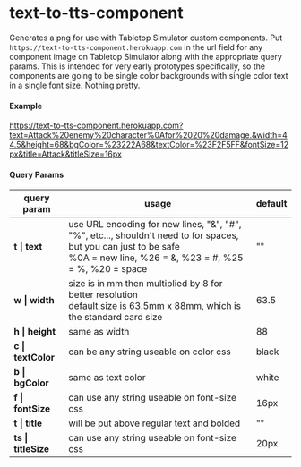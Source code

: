 # text-to-tts-component
Generates a png for use with Tabletop Simulator custom components. Put `https://text-to-tts-component.herokuapp.com` in the url field for any component image on Tabletop Simulator along with the appropriate query params. This is intended for very early prototypes specifically, so the components are going to be single color backgrounds with single color text in a single font size. Nothing pretty.

#### Example
https://text-to-tts-component.herokuapp.com?text=Attack%20enemy%20character%0Afor%2020%20damage.&width=44.5&height=68&bgColor=%23222A68&textColor=%23F2F5FF&fontSize=12px&title=Attack&titleSize=16px

#### Query Params
| **query param**    | **usage**                                                                                                                              | **default** |
|--------------------|----------------------------------------------------------------------------------------------------------------------------------------|-------------|
| **t \| text**      | use URL encoding for new lines, "&", "#", "%", etc..., shouldn't need to for spaces, but you can just to be safe<br>%0A = new line, %26 = &, %23 = #, %25 = %, %20 = space                                            | ""          |
| **w \| width**     | size is in mm then multiplied by 8 for better resolution<br>default size is 63.5mm x 88mm, which is the standard card size | 63.5        |
| **h \| height**    | same as width                                                                                                                          | 88          |
| **c \| textColor** | can be any string useable on color css                                                                                                 | black       |
| **b \| bgColor**   | same as text color                                                                                                                     | white       |
| **f \| fontSize**  | can use any string useable on font-size css                                                                                            | 16px        |
| **t \| title**  | will be put above regular text and bolded                                                                                          | ""        |
| **ts \| titleSize**  | can use any string useable on font-size css                                                                                            | 20px        |
